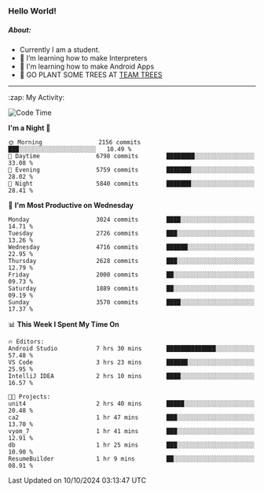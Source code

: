 ### Hello World!

##### About:
- Currently I am a student.
- 🌱 I’m learning how to make Interpreters
- 🌱 I'm learning how to make Android Apps
- 🌱 GO PLANT SOME TREES AT [TEAM TREES](https://teamtrees.org/)

---
  <summary>:zap: My Activity:</summary>
  
<!--START_SECTION:waka-->
![Code Time](http://img.shields.io/badge/Code%20Time-1%2C500%20hrs%2015%20mins-blue)

**I'm a Night 🦉** 

```text
🌞 Morning                2156 commits        ███░░░░░░░░░░░░░░░░░░░░░░   10.49 % 
🌆 Daytime                6798 commits        ████████░░░░░░░░░░░░░░░░░   33.08 % 
🌃 Evening                5759 commits        ███████░░░░░░░░░░░░░░░░░░   28.02 % 
🌙 Night                  5840 commits        ███████░░░░░░░░░░░░░░░░░░   28.41 % 
```
📅 **I'm Most Productive on Wednesday** 

```text
Monday                   3024 commits        ████░░░░░░░░░░░░░░░░░░░░░   14.71 % 
Tuesday                  2726 commits        ███░░░░░░░░░░░░░░░░░░░░░░   13.26 % 
Wednesday                4716 commits        ██████░░░░░░░░░░░░░░░░░░░   22.95 % 
Thursday                 2628 commits        ███░░░░░░░░░░░░░░░░░░░░░░   12.79 % 
Friday                   2000 commits        ██░░░░░░░░░░░░░░░░░░░░░░░   09.73 % 
Saturday                 1889 commits        ██░░░░░░░░░░░░░░░░░░░░░░░   09.19 % 
Sunday                   3570 commits        ████░░░░░░░░░░░░░░░░░░░░░   17.37 % 
```


📊 **This Week I Spent My Time On** 

```text
🔥 Editors: 
Android Studio           7 hrs 30 mins       ██████████████░░░░░░░░░░░   57.48 % 
VS Code                  3 hrs 23 mins       ██████░░░░░░░░░░░░░░░░░░░   25.95 % 
IntelliJ IDEA            2 hrs 10 mins       ████░░░░░░░░░░░░░░░░░░░░░   16.57 % 

🐱‍💻 Projects: 
unit4                    2 hrs 40 mins       █████░░░░░░░░░░░░░░░░░░░░   20.48 % 
ca2                      1 hr 47 mins        ███░░░░░░░░░░░░░░░░░░░░░░   13.70 % 
vyom_7                   1 hr 41 mins        ███░░░░░░░░░░░░░░░░░░░░░░   12.91 % 
db                       1 hr 25 mins        ███░░░░░░░░░░░░░░░░░░░░░░   10.90 % 
ResumeBuilder            1 hr 9 mins         ██░░░░░░░░░░░░░░░░░░░░░░░   08.91 % 
```


 Last Updated on 10/10/2024 03:13:47 UTC
<!--END_SECTION:waka-->
